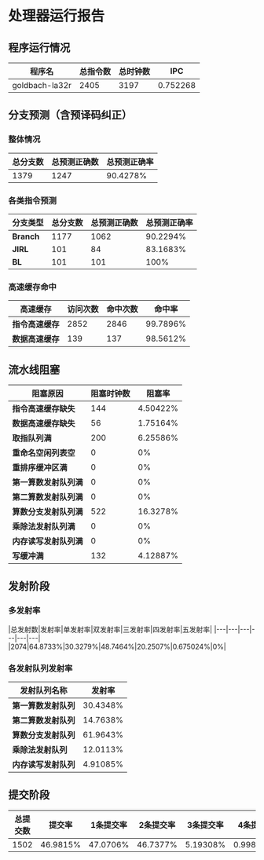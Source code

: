 # 处理器运行报告
## 程序运行情况
|程序名|总指令数|总时钟数|IPC|
|---|---|---|---|
|goldbach-la32r|2405|3197|0.752268|

## 分支预测（含预译码纠正）
### 整体情况
|总分支数|总预测正确数|总预测正确率|
|---|---|---|
|1379|1247|90.4278%|

### 各类指令预测
|分支类型|总分支数|总预测正确数|总预测正确率|
|---|---|---|---|
|**Branch**| 1177 | 1062 | 90.2294%|
|**JIRL**| 101 | 84 | 83.1683%|
|**BL**| 101 | 101 | 100%|

### 高速缓存命中
|高速缓存|访问次数|命中次数|命中率|
|---|---|---|---|
|**指令高速缓存**| 2852 | 2846 | 99.7896%|
|**数据高速缓存**| 139 | 137 | 98.5612%|
## 流水线阻塞
|阻塞原因|阻塞时钟数|阻塞率|
|---|---|---|
|**指令高速缓存缺失**| 144 | 4.50422%|
|**数据高速缓存缺失**| 56 | 1.75164%|
|**取指队列满**| 200 | 6.25586%|
|**重命名空闲列表空**|0 | 0%|
|**重排序缓冲区满**|0 | 0%|
|**第一算数发射队列满**|0 | 0%|
|**第二算数发射队列满**|0 | 0%|
|**算数分支发射队列满**|522 | 16.3278%|
|**乘除法发射队列满**|0 | 0%|
|**内存读写发射队列满**|0 | 0%|
|**写缓冲满**|132 | 4.12887%|

## 发射阶段
### 多发射率
|总发射数|发射率|单发射率|双发射率|三发射率|四发射率|五发射率|
|---|---|---|---|---|---|
|2074|64.8733%|30.3279%|48.7464%|20.2507%|0.675024%|0%|

### 各发射队列发射率
|发射队列名称|发射率|
|---|---|
|**第一算数发射队列**|30.4348%|
|**第二算数发射队列**|14.7638%|
|**算数分支发射队列**|61.9643%|
|**乘除法发射队列**|12.0113%|
|**内存读写发射队列**|4.91085%|

## 提交阶段
|总提交数|提交率|1条提交率|2条提交率|3条提交率|4条提交率|
|---|---|---|---|---|---|
|1502|46.9815%|47.0706%|46.7377%|5.19308%|0.998668%|
